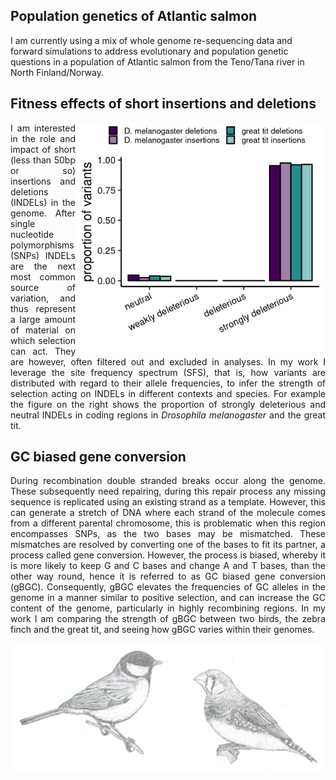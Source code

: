 ## Population genetics of Atlantic salmon

I am currently using a mix of whole genome re-sequencing data and forward simulations to address evolutionary and 
population genetic questions in a population of Atlantic salmon from the Teno/Tana river in North Finland/Norway.


## Fitness effects of short insertions and deletions

<img align="right" src="dfe_plot.png" width=400 height="367">

<div style="text-align: justify"> 
I am interested in the role and impact of short (less than 50bp or so) insertions and deletions (INDELs) in the genome. 
After single nucleotide polymorphisms (SNPs) INDELs are the next most common source of variation, and thus represent a 
large amount of material on which selection can act. They are however, often filtered out and excluded in analyses. 
In my work I leverage the site frequency spectrum (SFS), that is, how variants are distributed with regard to their 
allele frequencies, to infer the strength of selection acting on INDELs in different contexts and species. For example 
the figure on the right shows the proportion of strongly deleterious and neutral INDELs in coding regions in 
<i>Drosophila melanogaster</i> and the great tit.

</div>


## GC biased gene conversion

<div style="text-align: justify"> 
During recombination double stranded breaks occur along the genome. These subsequently need repairing, during this repair
process any missing sequence is replicated using an existing strand as a template. However, this can generate a stretch
of DNA where each strand of the molecule comes from a different parental chromosome, this is problematic when this 
region encompasses SNPs, as the two bases may be mismatched. These mismatches are resolved by converting one of the bases
to fit its partner, a process called gene conversion. However, the process is biased, whereby it is more likely to keep
G and C bases and change A and T bases, than the other way round, hence it is referred to as GC biased gene conversion 
(gBGC). Consequently, gBGC elevates the frequencies of GC alleles in the genome in a manner similar to positive selection,
and can increase the GC content of the genome, particularly in highly recombining regions. In my work I am comparing 
the strength of gBGC between two birds, the zebra finch and the great tit, and seeing how gBGC varies within their genomes.
</div>

![](gt_zf_sketch.png)